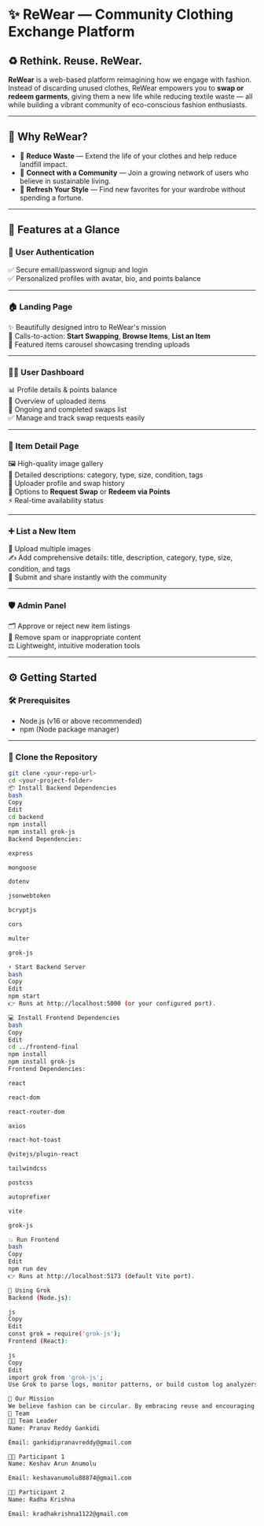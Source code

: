 # ✨ ReWear — Community Clothing Exchange Platform

## ♻️ Rethink. Reuse. ReWear.

**ReWear** is a web-based platform reimagining how we engage with fashion. Instead of discarding unused clothes, ReWear empowers you to **swap or redeem garments**, giving them a new life while reducing textile waste — all while building a vibrant community of eco-conscious fashion enthusiasts.

---

## 🚀 Why ReWear?

- 🌿 **Reduce Waste** — Extend the life of your clothes and help reduce landfill impact.
- 🤝 **Connect with a Community** — Join a growing network of users who believe in sustainable living.
- 💸 **Refresh Your Style** — Find new favorites for your wardrobe without spending a fortune.

---

## 💎 Features at a Glance

### 👤 User Authentication

✅ Secure email/password signup and login  
✅ Personalized profiles with avatar, bio, and points balance

---

### 🏠 Landing Page

✨ Beautifully designed intro to ReWear's mission  
🚀 Calls-to-action: **Start Swapping**, **Browse Items**, **List an Item**  
🌟 Featured items carousel showcasing trending uploads

---

### 🧑‍💻 User Dashboard

📊 Profile details & points balance  
👕 Overview of uploaded items  
🔄 Ongoing and completed swaps list  
✅ Manage and track swap requests easily

---

### 👗 Item Detail Page

🖼️ High-quality image gallery  
📝 Detailed descriptions: category, type, size, condition, tags  
👤 Uploader profile and swap history  
🔁 Options to **Request Swap** or **Redeem via Points**  
⚡ Real-time availability status

---

### ➕ List a New Item

📸 Upload multiple images  
✍️ Add comprehensive details: title, description, category, type, size, condition, and tags  
🚨 Submit and share instantly with the community

---

### 🛡️ Admin Panel

🗂️ Approve or reject new item listings  
🚫 Remove spam or inappropriate content  
⚖️ Lightweight, intuitive moderation tools

---

## ⚙️ Getting Started

### 🛠️ Prerequisites

- Node.js (v16 or above recommended)
- npm (Node package manager)

---

### 🚩 Clone the Repository

```bash
git clone <your-repo-url>
cd <your-project-folder>
📦 Install Backend Dependencies
bash
Copy
Edit
cd backend
npm install
npm install grok-js
Backend Dependencies:

express

mongoose

dotenv

jsonwebtoken

bcryptjs

cors

multer

grok-js

⚡ Start Backend Server
bash
Copy
Edit
npm start
👉 Runs at http://localhost:5000 (or your configured port).

💻 Install Frontend Dependencies
bash
Copy
Edit
cd ../frontend-final
npm install
npm install grok-js
Frontend Dependencies:

react

react-dom

react-router-dom

axios

react-hot-toast

@vitejs/plugin-react

tailwindcss

postcss

autoprefixer

vite

grok-js

💥 Run Frontend
bash
Copy
Edit
npm run dev
👉 Runs at http://localhost:5173 (default Vite port).

💬 Using Grok
Backend (Node.js):

js
Copy
Edit
const grok = require('grok-js');
Frontend (React):

js
Copy
Edit
import grok from 'grok-js';
Use Grok to parse logs, monitor patterns, or build custom log analyzers.

🌱 Our Mission
We believe fashion can be circular. By embracing reuse and encouraging mindful consumption, we make fashion fun, affordable, and eco-friendly — one swap at a time. 🌍✨
💌 Team
👨‍💼 Team Leader
Name: Pranav Reddy Gankidi

Email: gankidipranavreddy@gmail.com

👨‍💻 Participant 1
Name: Keshav Arun Anumolu

Email: keshavanumolu88874@gmail.com

👨‍💻 Participant 2
Name: Radha Krishna

Email: kradhakrishna1122@gmail.com
